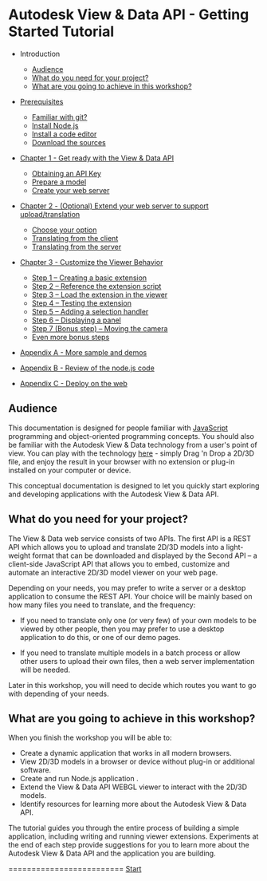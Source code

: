 # Autodesk View & Data API - Getting Started Tutorial

* Introduction
  - [Audience](#Audience)
  - [What do you need for your project?](#WhatDoYouNeed)
  - [What  are you going to achieve in this workshop?](#WhatAreYouGoingToAchieve)

* [Prerequisites](prerequisites.md#Prerequisites)
  - [Familiar with git?](prerequisites.md#FamiliarWithGit)
  - [Install Node.js](prerequisites.md#InstallNodeJs)
  - [Install a code editor](prerequisites.md#InstallCodeEditor)
  - [Download the sources](prerequisites.md#DownloadTheSources)
  
* [Chapter 1 - Get ready with the View & Data API](chapter-1.md#Chapter1)
  - [Obtaining an API Key](chapter-1.md#ObtainingAnAPIKey)
  - [Prepare a model](chapter-1.md#PrepareAModel)
  - [Create your web server](chapter-1.md#CreateYourWebServer)
  
* [Chapter 2 - (Optional) Extend your web server to support upload/translation](chapter-2.md#Chapter2)
  - [Choose your option](chapter-2.md#Options)
  - [Translating from the client](chapter-2a.md#Chapter2a)
  - [Translating from the server](chapter-2b.md#Chapter2b)

* [Chapter 3 - Customize the Viewer Behavior](chapter-3.md#Chapter3)
  - [Step 1 – Creating a basic extension](chapter-3.md#Step1)
  - [Step 2 – Reference the extension script](chapter-3.md#Step2)
  - [Step 3 – Load the extension in the viewer](chapter-3.md#Step3)
  - [Step 4 – Testing the extension](chapter-3.md#Step4)
  - [Step 5 – Adding a selection handler](chapter-3.md#Step5)
  - [Step 6 – Displaying a panel](chapter-3.md#Step6)
  - [Step 7 (Bonus step) – Moving the camera](chapter-3.md#Step7)
  - [Even more bonus steps](chapter-3.md#More)

* [Appendix A - More sample and demos](appendix-a.md)
* [Appendix B - Review of the node.js code](appendix-b.md)
* [Appendix C - Deploy on the web](appendix-c.md)

<a name="Audience"></a>
## Audience

This documentation is designed for people familiar with [JavaScript](http://www.ecma-international.org/publications/standards/Ecma-262.htm) programming and object-oriented programming concepts. 
You should also be familiar with the Autodesk View & Data technology from a user's point of view. You can play with the technology [here](https://360.autodesk.com/viewer) - simply Drag 'n Drop a 2D/3D file, 
and enjoy the result in your browser with no extension or plug-in installed on your computer or device.

This conceptual documentation is designed to let you quickly start exploring and developing applications with the Autodesk View & Data API.


<a name="WhatDoYouNeed"></a>
## What do you need for your project?

The View & Data web service consists of two APIs. The first API is a REST API which allows you to upload and translate 2D/3D models into a light-weight format that can be 
downloaded and displayed by the Second API – a client-side JavaScript API that allows you to embed, customize and automate an interactive 2D/3D model viewer on your web page.

Depending on your needs, you may prefer to write a server or a desktop application to consume the REST API. Your choice will be mainly based on how many files you need to translate, 
and the frequency:

- If you need to translate only one (or very few) of your own models to be viewed by other people, then you may prefer to use a desktop application to do this, or one of our demo pages.

- If you need to translate multiple models in a batch process or allow other users to upload their own files, then a web server implementation will be needed.

Later in this workshop, you will need to decide which routes you want to go with depending of your needs.


<a name="WhatAreYouGoingToAchieve"></a>
## What are you going to achieve in this workshop?

When you finish the workshop you will be able to:

- Create a dynamic application that works in all modern browsers.
- View 2D/3D models in a browser or device without plug-in or additional software.
- Create and run Node.js application .
- Extend the View & Data API WEBGL viewer to interact with the 2D/3D models.
- Identify resources for learning more about the Autodesk View & Data API.

The tutorial guides you through the entire process of building a simple application, including writing and running viewer extensions. Experiments at the end of each step provide suggestions for you 
to learn more about the Autodesk View & Data API and the application you are building.


=========================
[Start](prerequisites.md)